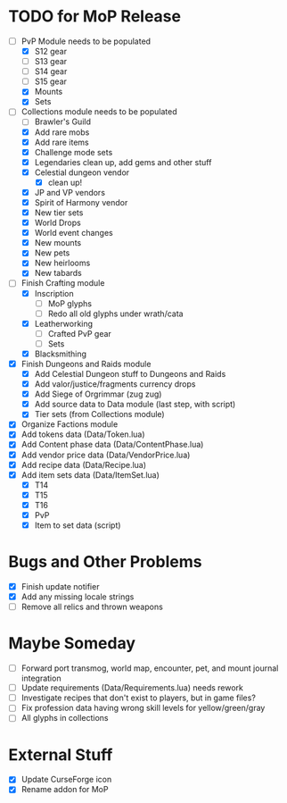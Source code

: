 # TODO for MoP Release
- [ ] PvP Module needs to be populated
    - [x] S12 gear
    - [ ] S13 gear
    - [ ] S14 gear
    - [ ] S15 gear
    - [x] Mounts
    - [x] Sets
- [ ] Collections module needs to be populated
    - [ ] Brawler's Guild
    - [x] Add rare mobs
    - [x] Add rare items
    - [x] Challenge mode sets
    - [x] Legendaries clean up, add gems and other stuff
    - [x] Celestial dungeon vendor
        - [x] clean up!
    - [x] JP and VP vendors
    - [x] Spirit of Harmony vendor
    - [x] New tier sets
    - [x] World Drops
    - [x] World event changes
    - [x] New mounts
    - [x] New pets
    - [x] New heirlooms
    - [x] New tabards
- [ ] Finish Crafting module
    - [x] Inscription
        - [ ] MoP glyphs
        - [ ] Redo all old glyphs under wrath/cata
    - [x] Leatherworking
        - [ ] Crafted PvP gear
        - [ ] Sets
    - [x] Blacksmithing
- [x] Finish Dungeons and Raids module
    - [x] Add Celestial Dungeon stuff to Dungeons and Raids
    - [x] Add valor/justice/fragments currency drops
    - [x] Add Siege of Orgrimmar (zug zug)
    - [x] Add source data to Data module (last step, with script)
    - [x] Tier sets (from Collections module)
- [x] Organize Factions module
- [x] Add tokens data (Data/Token.lua)
- [x] Add Content phase data (Data/ContentPhase.lua)
- [x] Add vendor price data (Data/VendorPrice.lua)
- [x] Add recipe data (Data/Recipe.lua)
- [x] Add item sets data (Data/ItemSet.lua)
    - [x] T14
    - [x] T15
    - [x] T16
    - [x] PvP
    - [x] Item to set data (script)

# Bugs and Other Problems
- [x] Finish update notifier
- [x] Add any missing locale strings
- [ ] Remove all relics and thrown weapons

# Maybe Someday
- [ ] Forward port transmog, world map, encounter, pet, and mount journal integration
- [ ] Update requirements (Data/Requirements.lua) needs rework
- [ ] Investigate recipes that don't exist to players, but in game files?
- [ ] Fix profession data having wrong skill levels for yellow/green/gray
- [ ] All glyphs in collections

# External Stuff
- [x] Update CurseForge icon
- [x] Rename addon for MoP

